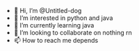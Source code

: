 - 👋 Hi, I’m @Untitled-dog
- 👀 I’m interested in python and java
- 🌱 I’m currently learning java
- 💞️ I’m looking to collaborate on nothing rn
- 📫 How to reach me depends

<!---
Untitled-dog/Untitled-dog is a ✨ special ✨ repository because its `README.md` (this file) appears on your GitHub profile.
You can click the Preview link to take a look at your changes.
--->
